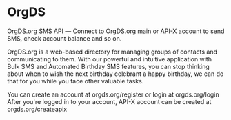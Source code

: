 # OrgDS
OrgDS.org SMS API ― Connect to OrgDS.org main or API-X account to send SMS, check account balance and so on.

OrgDS.org is a web-based directory for managing groups of contacts and communicating to them. With our powerful and intuitive application with Bulk SMS and Automated Birthday SMS features, you can stop thinking about when to wish the next birthday celebrant a happy birthday, we can do that for you while you face other valuable tasks.

You can create an account at orgds.org/register or login at orgds.org/login
After you're logged in to your account, API-X account can be created at orgds.org/createapix

